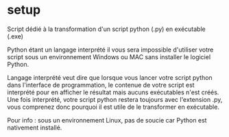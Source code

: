 # setup
Script dédié à la transformation d'un script python (.py) en exécutable (.exe)
 

Python étant un langage interprété il vous sera impossible d'utiliser votre script sous un environnement Windows ou MAC sans installer le logiciel Python.
 

Langage interprété veut dire que lorsque vous lancer votre script python dans l'interface de programmation, le contenue de votre script est interprété pour en afficher le résultat mais aucuns exécutables n'est créés. Une fois interprété, votre script python restera toujours avec l'extension .py, vous comprenez donc pourquoi il est utile de le transformer en exécutable.
 

Pour info : sous un environnement Linux, pas de soucie car Python est nativement installé.
